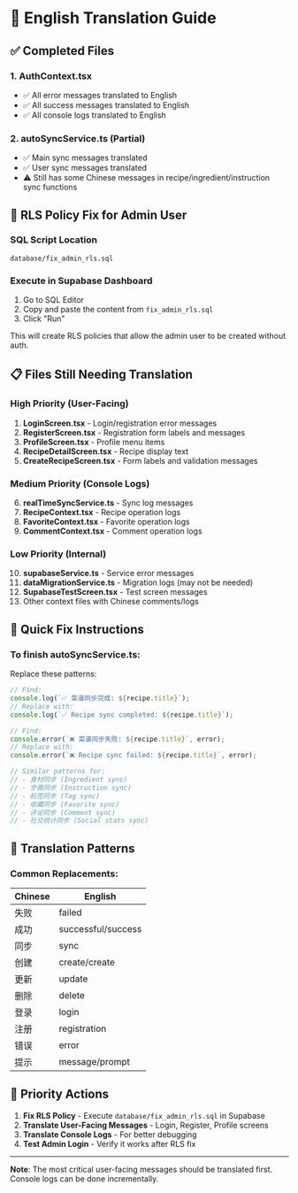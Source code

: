 # 📝 English Translation Guide

## ✅ Completed Files

### 1. AuthContext.tsx
- ✅ All error messages translated to English
- ✅ All success messages translated to English
- ✅ All console logs translated to English

### 2. autoSyncService.ts (Partial)
- ✅ Main sync messages translated
- ✅ User sync messages translated
- ⚠️ Still has some Chinese messages in recipe/ingredient/instruction sync functions

## 🔧 RLS Policy Fix for Admin User

### SQL Script Location
`database/fix_admin_rls.sql`

### Execute in Supabase Dashboard
1. Go to SQL Editor
2. Copy and paste the content from `fix_admin_rls.sql`
3. Click "Run"

This will create RLS policies that allow the admin user to be created without auth.

## 📋 Files Still Needing Translation

### High Priority (User-Facing)
1. **LoginScreen.tsx** - Login/registration error messages
2. **RegisterScreen.tsx** - Registration form labels and messages
3. **ProfileScreen.tsx** - Profile menu items
4. **RecipeDetailScreen.tsx** - Recipe display text
5. **CreateRecipeScreen.tsx** - Form labels and validation messages

### Medium Priority (Console Logs)
6. **realTimeSyncService.ts** - Sync log messages
7. **RecipeContext.tsx** - Recipe operation logs
8. **FavoriteContext.tsx** - Favorite operation logs
9. **CommentContext.tsx** - Comment operation logs

### Low Priority (Internal)
10. **supabaseService.ts** - Service error messages
11. **dataMigrationService.ts** - Migration logs (may not be needed)
12. **SupabaseTestScreen.tsx** - Test screen messages
13. Other context files with Chinese comments/logs

## 🚀 Quick Fix Instructions

### To finish autoSyncService.ts:
Replace these patterns:

```typescript
// Find:
console.log(`✅ 菜谱同步完成: ${recipe.title}`);
// Replace with:
console.log(`✅ Recipe sync completed: ${recipe.title}`);

// Find:
console.error(`❌ 菜谱同步失败: ${recipe.title}`, error);
// Replace with:
console.error(`❌ Recipe sync failed: ${recipe.title}`, error);

// Similar patterns for:
// - 食材同步 (Ingredient sync)
// - 步骤同步 (Instruction sync)  
// - 标签同步 (Tag sync)
// - 收藏同步 (Favorite sync)
// - 评论同步 (Comment sync)
// - 社交统计同步 (Social stats sync)
```

## 📝 Translation Patterns

### Common Replacements:

| Chinese | English |
|---------|---------|
| 失败 | failed |
| 成功 | successful/success |
| 同步 | sync |
| 创建 | create/create |
| 更新 | update |
| 删除 | delete |
| 登录 | login |
| 注册 | registration |
| 错误 | error |
| 提示 | message/prompt |

## 🎯 Priority Actions

1. **Fix RLS Policy** - Execute `database/fix_admin_rls.sql` in Supabase
2. **Translate User-Facing Messages** - Login, Register, Profile screens
3. **Translate Console Logs** - For better debugging
4. **Test Admin Login** - Verify it works after RLS fix

---

**Note**: The most critical user-facing messages should be translated first. Console logs can be done incrementally.
